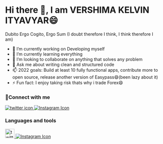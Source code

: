 
<h1 >Hi there 👋, I am VERSHIMA KELVIN ITYAVYAR😄</h1>

Dubito Ergo Cogito, Ergo Sum (I doubt therefore I think, I think therefore I am)

- 🔭 I’m currently working on Developing myself
- 🌱 I’m currently learning everything
- 👯 I’m looking to collaborate on anything that solves any problem
- 💬 Ask me about writing clean and structured code
- 📫 2022 goals: Build at least 10 fully functional apps, contribute more to open source, release another version of Easypass😄(been lazy about it)
- ⚡ Fun fact: I enjoy taking risk thats why i trade Forex😄

### 🤝Connect with me

<div class="social-icons-image">
                <a href="https://twitter.com/vershimakelvin">
                    <img src="http://i.imgur.com/tXSoThF.png" alt="twitter icon">
                </a>
                <a href="http://www.instagram.com">
                    <img src="http://i.imgur.com/P3YfQoD.png" alt="Instagram Icon">
                </a>
            </div>
            
### Languages and tools
<div class="social-icons-image">
                <a href="https://twitter.com/vershimakelvin">
                    <img src="https://camo.githubusercontent.com/dc9e7e657b4cd5ba7d819d1a9ce61434bd0ddbb94287d7476b186bd783b62279/68747470733a2f2f63646e2e6a7364656c6976722e6e65742f67682f64657669636f6e732f64657669636f6e2f69636f6e732f6769742f6769742d6f726967696e616c2e737667" width="30" alt="twitter icon">
                </a>
                <a href="http://www.instagram.com">
                    <img src="http://i.imgur.com/P3YfQoD.png" alt="Instagram Icon">
                </a>
            </div>
